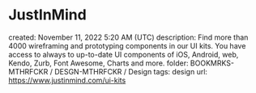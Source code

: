 # JustInMind

created: November 11, 2022 5:20 AM (UTC)
description: Find more than 4000 wireframing and prototyping components in our UI kits. You have access to always to up-to-date UI components of iOS, Android, web, Kendo, Zurb, Font Awesome, Charts and more.
folder: BOOKMRKS-MTHRFCKR / DESGN-MTHRFCKR / Design
tags: design
url: https://www.justinmind.com/ui-kits